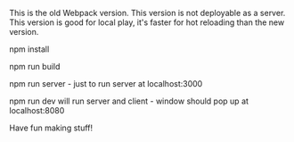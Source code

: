 This is the old Webpack version. This version is not deployable as a server. This version is good for local play, it's faster for hot reloading than the new version.

npm install

npm run build

npm run server - just to run server at localhost:3000

npm run dev will run server and client - window should pop up at localhost:8080

Have fun making stuff!

